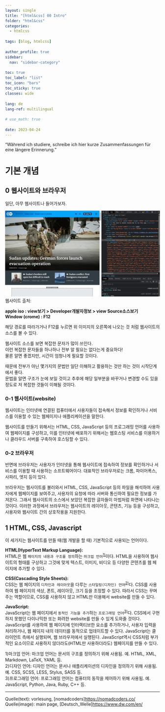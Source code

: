 ```yaml
---
layout: single
title: "[html&css] 00 Intro"
folder: "html&css"
categories:
  - htmlcss

tags: [blog, htmlcss]

author_profile: true
sidebar:
  nav: "sidebar-category"

toc: true
toc_label: "list"
toc_icon: "bars"
toc_sticky: true
classes: wide

lang: de
lang-ref: multilingual

# use_math: true

date: 2023-04-24
---
```

“Während ich studiere, schreibe ich hier kurze Zusammenfassungen für eine längere Erinnerung.”

# 기본 개념

## 0 웹사이트와 브라우저

일단, 아무 웹사이트나 들어가보자.  

<img src="https://github.com/Sehoon1207/sehoon1207.github.io/blob/main/_posts/programming/html&css/imgs/00_dw.jpg?raw=true">
웹사이트 출처: <https://www.dw.com/en/>

**apple iso      : view보기 > Developer개발자정보 > view Source소스보기**  
**Window (crome) : F12**  

해당 경로를 따라가거나 F12를 누르면 위 이미지의 오른쪽에 나오는 것 처럼 웹사이트의 소스를 볼 수 있다.  
  
웹사이트 소스를 보면 복잡한 문자가 많이 쓰인다.  
이런 복잡한 문자들을 하나하나 전부 알 필요는 없다는게 중요하다!  
물론 알면 좋겠지만, 시간이 엄청나게 필요할 것이다.  
  
때문에 전부가 아닌 몇가지의 문법만 일단 이해하고 활용하는 것만 하는 것이 시작단계에서 좋다.  
문법을 알면 구조가 눈에 보일 것이고 추후에 해당 일부분을 바꾸거나 변경할 수도 있을 정도로 저 복잡한 것들이 이해될 것이다.  

### 0-1 웹사이트(website)

웹사이트는 인터넷에 연결된 컴퓨터에서 사용자들이 접속해서 정보를 확인하거나 서비스를 이용할 수 있는 웹페이지나 애플리케이션을 말한다.  
  
웹사이트를 만들기 위해서는 HTML, CSS, JavaScript 등의 프로그래밍 언어를 사용하여 웹페이지를 구성하고, 이를 인터넷에 배포하기 위해서는 웹호스팅 서비스를 이용하거나 클라우드 서버를 구축하여 호스팅할 수 있다.  

### 0-2 브라우저

반면에 브라우저는 사용자가 인터넷을 통해 웹사이트에 접속하여 정보를 확인하거나 서비스를 이용할 때 사용하는 소프트웨어이다. 대표적인 브라우저로는 크롬, 파이어폭스, 사파리, 엣지 등이 있다.

브라우저는 웹사이트를 불러와서 HTML, CSS, JavaScript 등의 파일을 해석하여 사용자에게 웹페이지를 보여주고, 사용자의 요청에 따라 서버와 통신하여 필요한 정보를 가져온다. 그래서 웹사이트의 소스에서 보았던 복잡한 글자들이 마법처럼 화면에 나타나는 것이다. 이러한 과정에서 브라우저는 웹사이트의 레이아웃, 콘텐츠, 기능 등을 구성하고, 사용자와 웹사이트 간의 상호작용을 지원한다.

## 1 HTML, CSS, Javascript

이 세가지는 웹사이트를 만들 때(웹 개발을 할 때) 기본적으로 사용되는 언어이다.

**HTML(HyperText Markup Language):**  
HTML은 웹 `페이지의 내용과 구조를 정의`하는 `마크업 언어`<sup>[1)](#footnote_1)</sup>이다. HTML을 사용하여 웹사이트의 형태를 구상하고 그것에 맞게 텍스트, 이미지, 비디오 등 다양한 콘텐츠를 웹 페이지에 추가할 수 있다.

**CSS(Cascading Style Sheets):**  
CSS는 웹 페이지의 `디자인과 레이아웃`을 다루는 `스타일링(디자인) 언어`<sup>[2)](#footnote_1)</sup>다. CSS를 사용하여 웹 페이지의 색상, 폰트, 레이아웃, 크기 등을 조정할 수 있다. 따라서 CSS는 꾸며주는 역할이므로, CSS를 사용하지 않고 HTML만 이용해서 website를 만들 수 있다.

**JavaScript:**  
JavaScript는 웹 페이지에서 `동적인 기능을 추가`하는 `프로그래밍 언어`<sup>[3)](#footnote_1)</sup>다. CSS에서 구현하지 못했던 다이나믹한 또는 화려한 website를 만들 수 있게 도와줄 것이다. JavaScript를 사용하여 웹 페이지에 인터랙티브한 요소를 추가하거나, 사용자 입력을 처리하거나, 웹 페이지 내의 데이터를 동적으로 업데이트할 수 있다. JavaScript는 클라이언트 측에서 실행되며, 웹 브라우저에서 실행된다. JavaScript역시 CSS처럼 부가적인 요소이므로 사용하지 않더라도(HTML만 사용하더라도) 웹페이지를 만들 수 있다.


<div class="notice--info">
<a name="footnote_1">1)</a>마크업 언어: 마크업 언어는 문서의 구조를 정의하기 위해 사용됨. 예. HTML, XML, Markdown, LaTeX, YAML 등.<br>
<a name="footnote_1">2)</a>디자인 언어: 디자인 언어는 문서나 애플리케이션의 디자인을 정의하기 위해 사용됨. 예. CSS, SCSS, LESS, Stylus, SASS 등. <br> 
<a name="footnote_1">3)</a>프로그래밍 언어: 프로그래밍 언어는 컴퓨터의 동작을 제어하기 위해 사용됨. 예. JavaScript, Python, Java, Ruby, C++ 등.<br>
</div>

---

Quelle(text): vorlesung, [nomadcoders]<https://nomadcoders.co/>
Quelle(image): main page, [Deutsch_Welle]<https://www.dw.com/en/>


<!-- &nbsp; 1칸 띄어쓰기 -->
<!-- &ensp; 2칸 띄어쓰기 -->
<!-- &emsp; 3칸 띄어쓰기 -->
